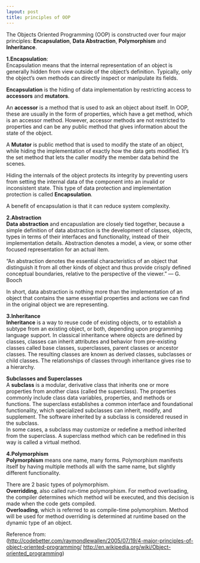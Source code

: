 ```yaml
---
layout: post
title: principles of OOP
---
```







The Objects Oriented Programming (OOP) is constructed over four major principles:
**Encapsulation**, **Data Abstraction**, **Polymorphism** and **Inheritance**.<br />

 **1.Encapsulation**:<br />
Encapsulation means that the internal representation of an object is generally hidden from view outside of the object’s definition. Typically, only the object’s own methods can directly inspect or manipulate its fields.<br />

**Encapsulation** is the hiding of data implementation by restricting access to **accessors** and **mutators**.<br />

An **accessor** is a method that is used to ask an object about itself. In OOP, these are usually in the form of properties, which have a get method, which is an accessor method. However, accessor methods are not restricted to properties and can be any public method that gives information about the state of the object.<br />

A **Mutator** is public method that is used to modify the state of an object, while hiding the implementation of exactly how the data gets modified. It’s the set method that lets the caller modify the member data behind the scenes.<br />

Hiding the internals of the object protects its integrity by preventing users from setting the internal data of the component into an invalid or inconsistent state. This type of data protection and implementation protection is called **Encapsulation**.<br />

A benefit of encapsulation is that it can reduce system complexity.

 **2.Abstraction**<br />
**Data abstraction** and encapuslation are closely tied together, because a simple definition of data abstraction is the development of classes, objects, types in terms of their interfaces and functionality, instead of their implementation details. Abstraction denotes a model, a view, or some other focused representation for an actual item.<br />

“An abstraction denotes the essential characteristics of an object that distinguish it from all other kinds of object and thus provide crisply defined conceptual boundaries, relative to the perspective of the viewer.” — G. Booch<br />

In short, data abstraction is nothing more than the implementation of an object that contains the same essential properties and actions we can find in the original object we are representing.<br />

 **3.Inheritance**<br />
**Inheritance** is a way to reuse code of existing objects, or to establish a subtype from an existing object, or both, depending upon programming language support. In classical inheritance where objects are defined by classes, classes can inherit attributes and behavior from pre-existing classes called base classes, superclasses, parent classes or ancestor classes. The resulting classes are known as derived classes, subclasses or child classes. The relationships of classes through inheritance gives rise to a hierarchy.<br />

**Subclasses and Superclasses**<br />
A **subclass** is a modular, derivative class that inherits one or more properties from another class (called the superclass). The properties commonly include class data variables, properties, and methods or functions. The superclass establishes a common interface and foundational functionality, which specialized subclasses can inherit, modify, and supplement. The software inherited by a subclass is considered reused in the subclass.<br />
In some cases, a subclass may customize or redefine a method inherited from the superclass. A superclass method which can be redefined in this way is called a virtual method.<br />

 **4.Polymorphism**<br />
**Polymorphism** means one name, many forms. Polymorphism manifests itself by having multiple methods all with the same name, but slightly different functionality.<br />

There are 2 basic types of polymorphism.<br />
**Overridding**, also called run-time polymorphism. For method overloading, the compiler determines which method will be executed, and this decision is made when the code gets compiled.<br />
**Overloading**, which is referred to as compile-time polymorphism. Method will be used for method overriding is determined at runtime based on the dynamic type of an object.<br />

Reference from:<br />
(http://codebetter.com/raymondlewallen/2005/07/19/4-major-principles-of-object-oriented-programming/
http://en.wikipedia.org/wiki/Object-oriented_programming)

